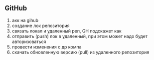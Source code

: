 ## GitHub

1. акк на gihub
2. создание лок репозитория
3. связать локал и удаленный реп, GH подскажет как
4. отправить (push) лок в удаленный, при этом может надо будет авторизоваться
5. провести изменения с др компа
6. скачать обновленную версию (pull) из удаленного репозитория
